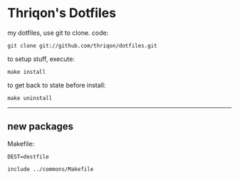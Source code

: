 
Thriqon's Dotfiles
==================

my dotfiles, use git to clone. code:

<code>git clone git://github.com/thriqon/dotfiles.git</code>


to setup stuff, execute:

<code>make install</code>

to get back to state before install:

<code>make uninstall</code>

-----------------------------------------

new packages
------------

Makefile:

	DEST=destfile
	
	include ../commons/Makefile



